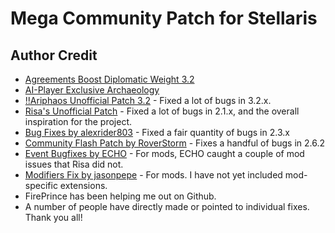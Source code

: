 # Mega Community Patch for Stellaris

## Author Credit

* [Agreements Boost Diplomatic Weight 3.2](https://steamcommunity.com/sharedfiles/filedetails/?id=2512152163)
* [AI-Player Exclusive Archaeology](https://steamcommunity.com/sharedfiles/filedetails/?id=2273568769)
* [!!Ariphaos Unofficial Patch 3.2](https://steamcommunity.com/sharedfiles/filedetails/?id=1995601384) - Fixed a lot of bugs in 3.2.x.
* [Risa's Unofficial Patch](https://steamcommunity.com/sharedfiles/filedetails/?id=803752381) - Fixed a lot of bugs in 2.1.x, and the overall inspiration for the project.
* [Bug Fixes by alexrider803](https://steamcommunity.com/sharedfiles/filedetails/?id=1911222615) - Fixed a fair quantity of bugs in 2.3.x
* [Community Flash Patch by RoverStorm](https://steamcommunity.com/sharedfiles/filedetails/?id=2026808491) - Fixes a handful of bugs in 2.6.2
* [Event Bugfixes by ECHO](https://steamcommunity.com/sharedfiles/filedetails/?id=785269836) - For mods, ECHO caught a couple of mod issues that Risa did not.
* [Modifiers Fix by jasonpepe](https://steamcommunity.com/sharedfiles/filedetails/?id=1688887083) - For mods. I have not yet included mod-specific extensions.
* FirePrince has been helping me out on Github.
* A number of people have directly made or pointed to individual fixes. Thank you all!